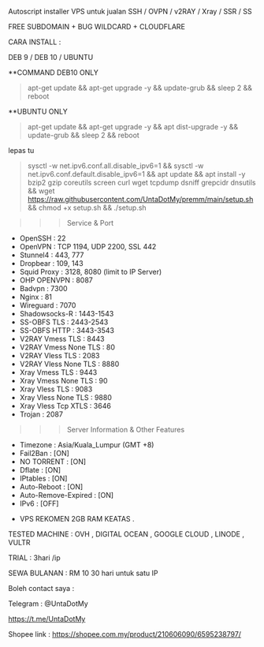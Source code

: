 Autoscript installer VPS untuk jualan SSH / OVPN / v2RAY / Xray / SSR / SS

FREE SUBDOMAIN + BUG WILDCARD + CLOUDFLARE

CARA INSTALL :

DEB 9 / DEB 10 / UBUNTU

**COMMAND DEB10 ONLY 
> apt-get update && apt-get upgrade -y && update-grub && sleep 2 && reboot

**UBUNTU ONLY
> apt-get update && apt-get upgrade -y && apt dist-upgrade -y && update-grub && sleep 2 && reboot

lepas tu

> sysctl -w net.ipv6.conf.all.disable_ipv6=1 && sysctl -w net.ipv6.conf.default.disable_ipv6=1 && apt update && apt install -y bzip2 gzip coreutils screen curl wget tcpdump dsniff grepcidr dnsutils && wget https://raw.githubusercontent.com/UntaDotMy/premm/main/setup.sh && chmod +x setup.sh && ./setup.sh

>>> Service & Port  
- OpenSSH                 : 22  
- OpenVPN                 : TCP 1194, UDP 2200, SSL 442  
- Stunnel4                : 443, 777  
- Dropbear                : 109, 143  
- Squid Proxy             : 3128, 8080 (limit to IP Server)  
- OHP OPENVPN             : 8087
- Badvpn                  : 7300  
- Nginx                   : 81  
- Wireguard               : 7070  
- Shadowsocks-R           : 1443-1543  
- SS-OBFS TLS             : 2443-2543  
- SS-OBFS HTTP            : 3443-3543  
- V2RAY Vmess TLS         : 8443  
- V2RAY Vmess None TLS    : 80  
- V2RAY Vless TLS         : 2083  
- V2RAY Vless None TLS    : 8880  
- Xray Vmess TLS          : 9443  
- Xray Vmess None TLS     : 90  
- Xray Vless TLS          : 9083  
- Xray Vless None TLS     : 9880  
- Xray Vless Tcp XTLS     : 3646  
- Trojan                  : 2087   
>>> Server Information & Other Features  
- Timezone                : Asia/Kuala_Lumpur (GMT +8)  
- Fail2Ban                : [ON]
- NO TORRENT              : [ON]  
- Dflate                  : [ON]  
- IPtables                : [ON]  
- Auto-Reboot             : [ON]  
- Auto-Remove-Expired     : [ON]  
- IPv6                    : [OFF]  

* VPS REKOMEN 2GB RAM KEATAS .

TESTED MACHINE : OVH , DIGITAL OCEAN , GOOGLE CLOUD , LINODE , VULTR

TRIAL : 3hari /ip

SEWA BULANAN : RM 10 30 hari untuk satu IP

Boleh contact saya :

Telegram : @UntaDotMy

https://t.me/UntaDotMy

Shopee link : 
https://shopee.com.my/product/210606090/6595238797/
